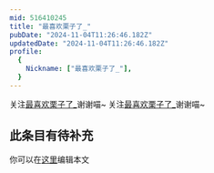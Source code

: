 ```yaml
---
mid: 516410245
title: "最喜欢栗子了_"
pubDate: "2024-11-04T11:26:46.182Z"
updatedDate: "2024-11-04T11:26:46.182Z"
profile:
  {
    Nickname: ["最喜欢栗子了_"],
  }
---
```


关注[最喜欢栗子了_](https://space.bilibili.com/516410245)谢谢喵~ 关注[最喜欢栗子了_](https://space.bilibili.com/516410245)谢谢喵~

## 此条目有待补充
你可以在[这里](https://github.com/Yuhanawa/VTuber.ICU-Content/edit/master/v/最喜欢栗子了_/index.md)编辑本文
